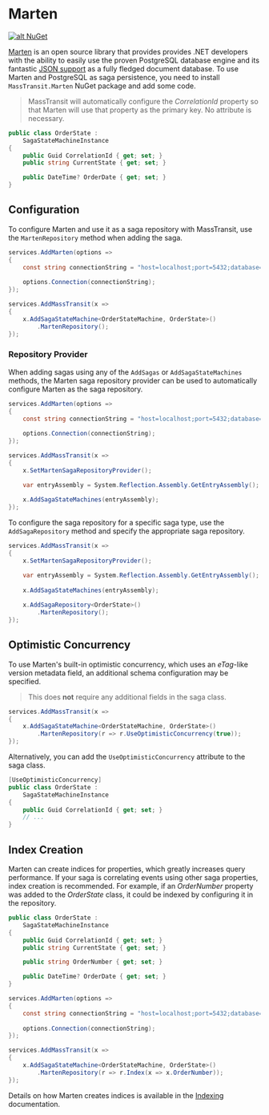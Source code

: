 # Marten

[![alt NuGet](https://img.shields.io/nuget/v/MassTransit.Marten.svg "NuGet")](https://nuget.org/packages/MassTransit.Marten/)

[Marten][2] is an open source library that provides provides .NET developers with the ability to easily use the proven PostgreSQL database engine and its fantastic [JSON support][1] as a fully fledged document database. To use Marten and PostgreSQL as saga persistence, you need to install `MassTransit.Marten` NuGet package and add some code.

> MassTransit will automatically configure the _CorrelationId_ property so that Marten will use that property as the primary key. No attribute is necessary.

```csharp
public class OrderState :
    SagaStateMachineInstance
{
    public Guid CorrelationId { get; set; }
    public string CurrentState { get; set; }

    public DateTime? OrderDate { get; set; }
}
```

## Configuration

To configure Marten and use it as a saga repository with MassTransit, use the `MartenRepository` method when adding the saga.

```csharp
services.AddMarten(options =>
{
    const string connectionString = "host=localhost;port=5432;database=orders;username=web;password=webpw;";
    
    options.Connection(connectionString);
});

services.AddMassTransit(x =>
{
    x.AddSagaStateMachine<OrderStateMachine, OrderState>()
        .MartenRepository();
});
```

### Repository Provider

When adding sagas using any of the `AddSagas` or `AddSagaStateMachines` methods, the Marten saga repository provider can be used to automatically configure Marten as the saga repository. 

```csharp
services.AddMarten(options =>
{
    const string connectionString = "host=localhost;port=5432;database=orders;username=web;password=webpw;";
    
    options.Connection(connectionString);
});

services.AddMassTransit(x =>
{
    x.SetMartenSagaRepositoryProvider();

    var entryAssembly = System.Reflection.Assembly.GetEntryAssembly();
    
    x.AddSagaStateMachines(entryAssembly);
});
```

To configure the saga repository for a specific saga type, use the `AddSagaRepository` method and specify the appropriate saga repository.

```csharp
services.AddMassTransit(x =>
{
    x.SetMartenSagaRepositoryProvider();

    var entryAssembly = System.Reflection.Assembly.GetEntryAssembly();
    
    x.AddSagaStateMachines(entryAssembly);
    
    x.AddSagaRepository<OrderState>()
        .MartenRepository();
});
```

## Optimistic Concurrency

To use Marten's built-in optimistic concurrency, which uses an *eTag*-like version metadata field, an additional schema configuration may be specified.

> This does **not** require any additional fields in the saga class.

```csharp
services.AddMassTransit(x =>
{
    x.AddSagaStateMachine<OrderStateMachine, OrderState>()
        .MartenRepository(r => r.UseOptimisticConcurrency(true));
});
```

Alternatively, you can add the `UseOptimisticConcurrency` attribute to the saga class.

```csharp
[UseOptimisticConcurrency]
public class OrderState :
    SagaStateMachineInstance
{
    public Guid CorrelationId { get; set; }
    // ...
}
```

## Index Creation

Marten can create indices for properties, which greatly increases query performance. If your saga is correlating events using other saga properties, index creation is recommended. For example, if an _OrderNumber_ property was added to the _OrderState_ class, it could be indexed by configuring it in the repository.

```csharp
public class OrderState :
    SagaStateMachineInstance
{
    public Guid CorrelationId { get; set; }
    public string CurrentState { get; set; }

    public string OrderNumber { get; set; }

    public DateTime? OrderDate { get; set; }
}
```

```csharp
services.AddMarten(options =>
{
    const string connectionString = "host=localhost;port=5432;database=orders;username=web;password=webpw;";
    
    options.Connection(connectionString);
});

services.AddMassTransit(x =>
{
    x.AddSagaStateMachine<OrderStateMachine, OrderState>()
        .MartenRepository(r => r.Index(x => x.OrderNumber));
});
```

Details on how Marten creates indices is available in the [Indexing](https://martendb.io/documents/indexing/) documentation.

[1]: https://www.postgresql.org/docs/9.5/static/functions-json.html
[2]: http://jasperfx.github.io/marten/
